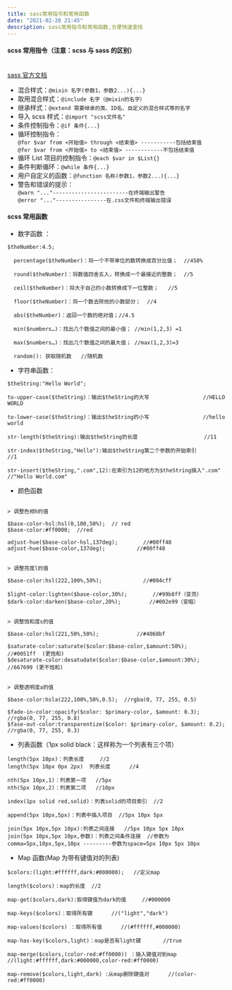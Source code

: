 ```yaml
---
title: sass常用指令和常用函数
date: "2021-02-20 21:45"
description: sass常用指令和常用函数,方便快速查找
---
```


<a name="3e525057"></a>

#### scss 常用指令（注意：scss 与 sass 的区别）

<br />[sass 官方文档](https://www.sass.hk/docs/)<br />

- 混合样式：`@mixin 名字(参数1，参数2...){...}`
- 取用混合样式：`@include 名字（@mixin的名字）`
- 继承样式：`@extend 需要继承的类、ID名、自定义的混合样式等的名字`
- 导入 scss 样式：`@import "scss文件名"`
- 条件控制指令：`@if 条件{...}`
- 循环控制指令：<br />`@for $var from <开始值> through <结束值> -----------包括结束值`<br />`@for $var from <开始值> to <结束值> ------------不包括结束值`
- 循环 List 项目的控制指令：`@each $var in $List{}`
- 条件判断循环：`@while 条件{...}`
- 用户自定义的函数：`@function 名称(参数1，参数2...){...}`
- 警告和错误的提示：<br />`@warn "..."------------------------在终端输出警告`<br />`@error "..."----------------在.css文件和终端输出错误`

<a name="b468e5e2"></a>

#### scss 常用函数

- 数字函数 ：

```
$theNumber:4.5;
```

```
  percentage($theNumber)：将一个不带单位的数转换成百分比值；  //450%

  round($theNumber)：将数值四舍五入，转换成一个最接近的整数；  //5

  ceil($theNumber)：将大于自己的小数转换成下一位整数；   //5

  floor($theNumber)：将一个数去除他的小数部分；  //4

  abs($theNumber)：返回一个数的绝对值；//4.5

  min($numbers…)：找出几个数值之间的最小值； //min(1,2,3) =1

  max($numbers…)：找出几个数值之间的最大值； //max(1,2,3)=3

  random(): 获取随机数   //随机数
```

- 字符串函数：

```
$theString:"Hello World";
```

```
to-upper-case($theString)：输出$theString的大写                 //HELLO WORLD

to-lower-case($theString)：输出$theString的小写                 //hello world

str-length($theString):输出$theString的长度                     //11

str-index($theString,"Hello"):输出$theString第二个参数的开始索引          //1

str-insert($theString,".com",12):在索引为12的地方为$theString插入".com" //"Hello World.com"
```

- 颜色函数

```

> 调整色相h的值

$base-color-hsl:hsl(0,100,50%);  //	red
$base-color:#ff0000;  //red

adjust-hue($base-color-hsl,137deg);        //#00ff48
adjust-hue($base-color,137deg);          //#00ff48
```

```

> 调整亮度l的值

$base-color:hsl(222,100%,50%);             //#004cff

$light-color:lighten($base-color,30%);        //#99b8ff（变亮）
$dark-color:darken($base-color,20%);         //#002e99（变暗）
```

```

> 调整饱和度s的值

$base-color:hsl(221,50%,50%);            //#4068bf

$saturate-color:saturate($color:$base-color,$amount:50%);          //#0051ff  (更饱和)
$desaturate-color:desatudate($color:$base-color,$amount:30%);        //667699 (更不饱和)
```

```

> 调整透明度a的值

$base-color:hsla(222,100%,50%,0.5);  //rgba(0, 77, 255, 0.5)

$fade-in-color:opacify($color: $primary-color, $amount: 0.3);  //rgba(0, 77, 255, 0.8)
$fase-out-color:transparentize($color: $primary-color, $amount: 0.2);  //rgba(0, 77, 255, 0.3)
```

- 列表函数（1px solid black：这样称为一个列表有三个项）

```
length(5px 10px)：列表长度     //2
length(5px 10px 0px 2px)  列表长度      //4

nth(5px 10px,1)：列表第一项   //5px
nth(5px 10px,2)：列表第二项   //10px

index(1px solid red,solid)：列表solid的项目索引  //2

append(5px 10px,5px)：列表中插入项目  //5px 10px 5px

join(5px 10px,5px 10px):列表之间连接   //5px 10px 5px 10px
join(5px 10px,5px 10px,参数)：列表之间条件连接  //参数为comma=5px,10px,5px,10px ---------参数为space=5px 10px 5px 10px
```

- Map 函数(Map 为带有键值对的列表)

```
$colors:(light:#ffffff,dark:#000000);   //定义map
```

```
length($colors)：map的长度  //2

map-get($colors,dark):取得键值为dark的值     //#000000

map-keys($colors)：取得所有键      //("light","dark")

map-values($colors) ：取得所有值      //(#ffffff,#000000)

map-has-key($colors,light)：map是否有light键       //true

map-merge($colors,(color-red:#ff0000)) ：插入键值对到map   //(light:#ffffff,dark:#000000,color-red:#ff0000)

map-remove($colors,light,dark) :从map删除键值对      //(color-red:#ff0000)
```

